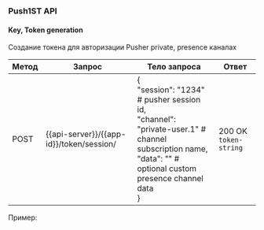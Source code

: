 ### Push1ST API

#### Key, Token generation

Создание токена для авторизации Pusher private, presence каналах

Метод | Запрос | Тело запроса | Ответ 
----- | ------ | -------------| -----
POST | {{api-server}}/{{app-id}}/token/session/ | {<br>"session": "1234" # pusher session id,<br>"channel": "private-user.1" # channel subscription name,<br>"data": "" # optional custom presence channel data<br>} | 200 OK `token-string`

Пример:
